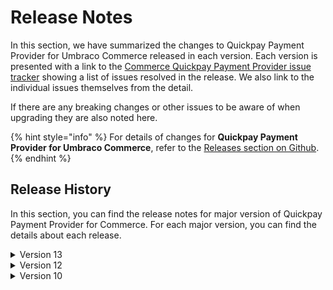 # Release Notes

In this section, we have summarized the changes to Quickpay Payment Provider for Umbraco Commerce released in each version. Each version is presented with a link to the [Commerce Quickpay Payment Provider issue tracker](https://github.com/umbraco/Umbraco.Commerce.PaymentProviders.Quickpay/issues) showing a list of issues resolved in the release.  We also link to the individual issues themselves from the detail.

If there are any breaking changes or other issues to be aware of when upgrading they are also noted here.

{% hint style="info" %}
For details of changes for **Quickpay Payment Provider for Umbraco Commerce**, refer to the [Releases section on Github](https://github.com/umbraco/Umbraco.Commerce.PaymentProviders.Quickpay/releases).
{% endhint %}

## Release History

In this section, you can find the release notes for major version of Quickpay Payment Provider for Commerce. For each major version, you can find the details about each release.

<details>

<summary>Version 13</summary>

#### [13.0.1 (January 29th 2024)](https://github.com/umbraco/Umbraco.Commerce.PaymentProviders.Quickpay/releases/tag/release-13.0.1)

* Fix incorrect order's payment status because of DbConcurrencyException when authorize event and capture event are fired at the same time.

#### [13.0.0 (December 13th 2023)](https://github.com/umbraco/Umbraco.Commerce.PaymentProviders.Quickpay/releases/tag/release-13.0.0)

* Upgraded Umbraco & Umbraco Commerce dependencey to v13
* Upgraded all 3rd party nuget dependencies

</details>

<details>

<summary>Version 12</summary>

#### 12.0.0 (July 5th 2023)

* [Initial product launch](https://umbraco.com/blog/umbraco-commerce-release/).
  
</details>

<details>

<summary>Version 10</summary>

#### 10.0.0 (July 5th 2023)

* [Initial product launch](https://umbraco.com/blog/umbraco-commerce-release/).
  
</details>
